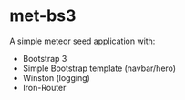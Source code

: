 met-bs3
=======

A simple meteor seed application with:  

 * Bootstrap 3
 * Simple Bootstrap template (navbar/hero)
 * Winston (logging)
 * Iron-Router
